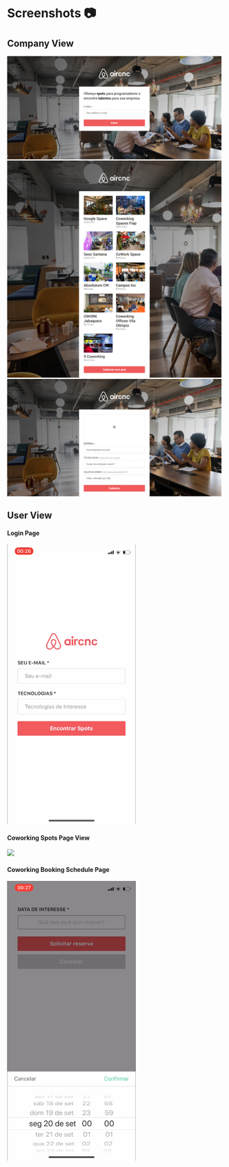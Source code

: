<p align="center">

# Screenshots :camera:

## Company View
<img src="screenshots/frontend/1.png" width="500px" />

<img src="screenshots/frontend/2.png" width="500px" />

<img src="screenshots/frontend/3.png" width="500px" />

## User View
#### Login Page
<img src="screenshots/mobile/1.png" width="300px" />

#### Coworking Spots Page View
<img src="screenshots/mobile/2.png" width="300px" />

#### Coworking Booking Schedule Page
<img src="screenshots/mobile/3.png" width="300px" />

</p>
